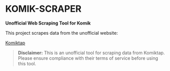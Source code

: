 # KOMIK-SCRAPER

**Unofficial Web Scraping Tool for Komik**

This project scrapes data from the unofficial website:

[Komiktap](https://komiktap.info/)

> **Disclaimer:** This is an unofficial tool for scraping data from Komiktap. Please ensure compliance with their terms of service before using this tool.
